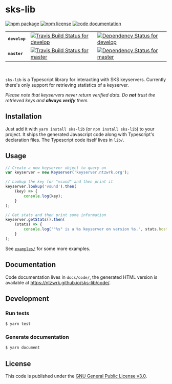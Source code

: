 # sks-lib

[![npm package](https://img.shields.io/npm/v/sks-lib.svg)](https://www.npmjs.com/package/sks-lib) [![npm license](https://img.shields.io/npm/l/sks-lib.svg)](https://github.com/ntzwrk/sks-lib/blob/develop/LICENSE.md) [![code documentation](https://img.shields.io/badge/Code-documentation-blue.svg)](https://ntzwrk.github.io/sks-lib/code/)

<table>
	<tr>
		<td><tt><b>develop</b></tt></td>
		<td><a href="https://travis-ci.org/ntzwrk/sks-lib"><img src="https://img.shields.io/travis/ntzwrk/sks-lib/develop.svg" alt="Travis Build Status for develop"></a></td>
		<td><a href="https://david-dm.org/ntzwrk/sks-lib/develop"><img src="https://img.shields.io/david/ntzwrk/sks-lib/develop.svg" alt="Dependency Status for develop"></a></td>
	</tr>
	<tr>
		<td><tt><b>master</b></tt></td>
		<td><a href="https://travis-ci.org/ntzwrk/sks-lib"><img src="https://img.shields.io/travis/ntzwrk/sks-lib/master.svg" alt="Travis Build Status for master"></a></td>
		<td><a href="https://david-dm.org/ntzwrk/sks-lib/master"><img src="https://img.shields.io/david/ntzwrk/sks-lib/master.svg" alt="Dependency Status for master"></a></td>
	</tr>
</table>
<br />

`sks-lib` is a Typescript library for interacting with SKS keyservers. Currently there's only support for retrieving statistics of a keyserver.

*Please note that keyservers never return verified data. Do **not** trust the retrieved keys and **always verify** them.*


## Installation

Just add it with `yarn install sks-lib` (or `npm install sks-lib`) to your project. It ships the generated Javascript code along with Typescript's declaration files. The Typescript code itself lives in `lib/`.


## Usage

```ts
// Create a new keyserver object to query on
var keyserver = new Keyserver('keyserver.ntzwrk.org');

// Lookup the key for "vsund" and then print it
keyserver.lookup('vsund').then(
	(key) => {
		console.log(key);
	}
);

// Get stats and then print some information
keyserver.getStats().then(
	(stats) => {
		console.log('"%s" is a %s keyserver on version %s.', stats.hostName, stats.software, stats.version);
	}
);
```

See [`examples/`](examples/) for some more examples.


## Documentation

Code documentation lives in `docs/code/`, the generated HTML version is available at https://ntzwrk.github.io/sks-lib/code/.


## Development

### Run tests
```bash
$ yarn test
```

### Generate documentation
```bash
$ yarn document
```


## License

This code is published under the [GNU General Public License v3.0](LICENSE.md).
